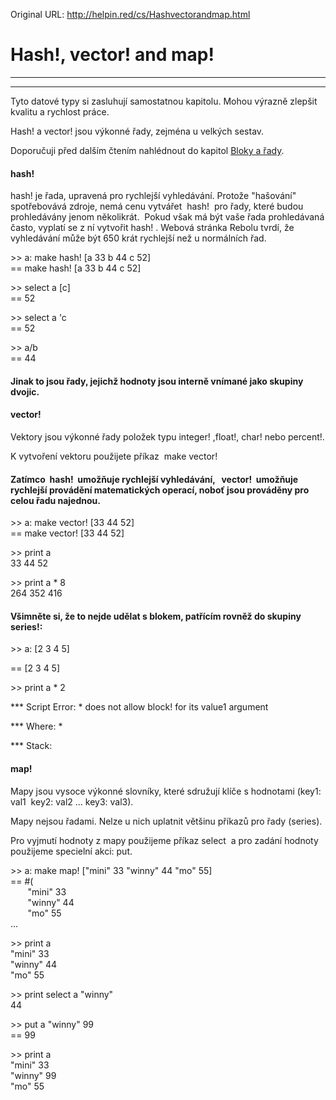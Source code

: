 Original URL: <http://helpin.red/cs/Hashvectorandmap.html>

# Hash!, vector! and map!

* * *

* * *

Tyto datové typy si zasluhují samostatnou kapitolu. Mohou výrazně zlepšit kvalitu a rychlost práce.

Hash! a vector! jsou výkonné řady, zejména u velkých sestav.

Doporučuji před dalším čtením nahlédnout do kapitol [Bloky a řady](http://helpin.red/Blokyarady.html).

#### hash!

hash! je řada, upravená pro rychlejší vyhledávání. Protože "hašování" spotřebovává zdroje, nemá cenu vytvářet  hash!  pro řady, které budou prohledávány jenom několikrát.  Pokud však má být vaše řada prohledávaná často, vyplatí se z ní vytvořit hash! . Webová stránka Rebolu tvrdí, že vyhledávání může být 650 krát rychlejší než u normálních řad.

&gt;&gt; a: make hash! \[a 33 b 44 c 52]  
\== make hash! \[a 33 b 44 c 52]

&gt;&gt; select a \[c]  
\== 52

&gt;&gt; select a 'c  
\== 52

&gt;&gt; a/b  
\== 44

#### Jinak to jsou řady, jejichž hodnoty jsou interně vnímané jako skupiny dvojic.

#### vector!

Vektory jsou výkonné řady položek typu integer! ,float!, char! nebo percent!.

K vytvoření vektoru použijete příkaz  make vector!

#### Zatímco  hash!  umožňuje rychlejší vyhledávání,   vector!  umožňuje rychlejší provádění matematických operací, noboť jsou prováděny pro celou řadu najednou.

&gt;&gt; a: make vector! \[33 44 52]  
\== make vector! \[33 44 52]

&gt;&gt; print a  
33 44 52

&gt;&gt; print a * 8  
264 352 416

#### Všimněte si, že to nejde udělat s blokem, patřícím rovněž do skupiny series!:

&gt;&gt; a: \[2 3 4 5]

== \[2 3 4 5]

&gt;&gt; print a * 2

\*\** Script Error: * does not allow block! for its value1 argument

\*\** Where: *

\*\** Stack:  

#### map!

Mapy jsou vysoce výkonné slovníky, které sdružují klíče s hodnotami (key1: val1  key2: val2 ... key3: val3).

Mapy nejsou řadami. Nelze u nich uplatnit většinu příkazů pro řady (series).

Pro vyjmutí hodnoty z mapy použijeme příkaz select  a pro zadání hodnoty použijeme specielní akci: put.

&gt;&gt; a: make map! \["mini" 33 "winny" 44 "mo" 55]  
\== #(  
       "mini" 33  
       "winny" 44  
       "mo" 55  
...

&gt;&gt; print a  
"mini" 33  
"winny" 44  
"mo" 55

&gt;&gt; print select a "winny"  
44

&gt;&gt; put a "winny" 99  
\== 99

&gt;&gt; print a  
"mini" 33  
"winny" 99  
"mo" 55
